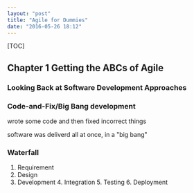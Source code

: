 ```yaml
---
layout: "post"
title: "Agile for Dummies"
date: "2016-05-26 18:12"
---
```

[TOC]

## Chapter 1 Getting the ABCs of Agile

### Looking Back at Software Development Approaches

### Code-and-Fix/Big Bang development

wrote some code and then fixed incorrect things

software was deliverd all at once, in a "big bang"

### Waterfall
1. Requirement
 2. Design
   3. Development
    4. Integration
     5. Testing
      6. Deployment
